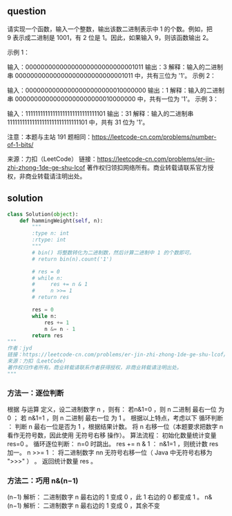 

## question
请实现一个函数，输入一个整数，输出该数二进制表示中 1 的个数。例如，把 9 表示成二进制是 1001，有 2 位是 1。因此，如果输入 9，则该函数输出 2。

示例 1：

输入：00000000000000000000000000001011
输出：3
解释：输入的二进制串 00000000000000000000000000001011 中，共有三位为 '1'。
示例 2：

输入：00000000000000000000000010000000
输出：1
解释：输入的二进制串 00000000000000000000000010000000 中，共有一位为 '1'。
示例 3：

输入：11111111111111111111111111111101
输出：31
解释：输入的二进制串 11111111111111111111111111111101 中，共有 31 位为 '1'。
 

注意：本题与主站 191 题相同：https://leetcode-cn.com/problems/number-of-1-bits/

来源：力扣（LeetCode）
链接：https://leetcode-cn.com/problems/er-jin-zhi-zhong-1de-ge-shu-lcof
著作权归领扣网络所有。商业转载请联系官方授权，非商业转载请注明出处。

## solution

```python
class Solution(object):
    def hammingWeight(self, n):
        """
        :type n: int
        :rtype: int
        """
        # bin() 将整数转化为二进制数，然后计算二进制中 1 的个数即可。
        # return bin(n).count('1')

        # res = 0
        # while n:
        #     res += n & 1
        #     n >>= 1
        # return res

        res = 0
        while n:
            res += 1
            n &= n - 1
        return res
"""
作者：jyd
链接：https://leetcode-cn.com/problems/er-jin-zhi-zhong-1de-ge-shu-lcof/solution/sword-shi-ti-15-er-jin-zhi-zhong-1de-ge-shu-wei-yun/
来源：力扣（LeetCode）
著作权归作者所有。商业转载请联系作者获得授权，非商业转载请注明出处。
"""
```
### 方法一：逐位判断
根据 与运算 定义，设二进制数字 n ，则有：
若n&1=0 ，则 n 二进制 最右一位 为 0 ；
若 n&1=1 ，则 n 二进制 最右一位 为 1 。
根据以上特点，考虑以下 循环判断 ：
判断 n 最右一位是否为 1 ，根据结果计数。
将 n 右移一位（本题要求把数字 n 看作无符号数，因此使用 无符号右移 操作）。
算法流程：
初始化数量统计变量 res=0 。
循环逐位判断： n=0 时跳出。
res += n & 1 ： n&1=1 ，则统计数 res 加一。
n >>= 1 ： 将二进制数字 nn 无符号右移一位（ Java 中无符号右移为 ">>>" ） 。
返回统计数量 res 。


### 方法二：巧用 n&(n−1)
(n−1) 解析： 二进制数字 n 最右边的 1 变成 0 ，此 1 右边的 0 都变成 1 。
n&(n−1) 解析： 二进制数字 n 最右边的 1 变成 0 ，其余不变
